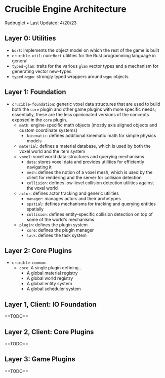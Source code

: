 # Crucible Engine Architecture

Radbuglet • Last Updated: 4/20/23

## Layer 0: Utilities

- `bort`: implements the object model on which the rest of the game is built
- `crucible-util`: non-`Bort` utilities for the Rust programming language in general
- `typed-glam`: traits for the various `glam` vector types and a mechanism for generating vector new-types.
- `typed-wgpu`: strongly typed wrappers around `wgpu` objects

## Layer 1: Foundation

- `crucible-foundation`: generic voxel data structures that are used to build both the `core` plugin and other game plugins with more specific needs; essentially, these are the less opinionated versions of the concepts exposed in the `core` plugin.
  - `math`: engine-specific math objects (mostly axis aligned objects and custom coordinate systems)
    - `kinematic`: defines additional kinematic math for simple physics models
  - `material`: defines a material database, which is used by both the voxel world and the item system
  - `voxel`: voxel world data-structures and querying mechanisms 
    - `data`: stores voxel data and provides utilities for efficiently navigating it
    - `mesh`: defines the notion of a voxel mesh, which is used by the client for rendering and the server for collision detection
    - `collision`: defines low-level collision detection utilities against the voxel world
  - `actor`: defines actor tracking and generic utilities
    - `manager`: manages actors and their archetypes
    - `spatial`: defines mechanisms for tracking and querying entities spatially
    - `collision`: defines entity-specific collision detection on top of some of the world's mechanisms
  - `plugin`: defines the plugin system
    - `core`: defines the plugin manager
    - `task`: defines the task system

## Layer 2: Core Plugins

- `crucible-common`:
  - `core`: A single plugin defining...
    - A global material registry
    - A global world registry
    - A global entity system
    - A global scheduler system

## Layer 1, Client: IO Foundation

==TODO==

## Layer 2, Client: Core Plugins

==TODO==

## Layer 3: Game Plugins

==TODO==
